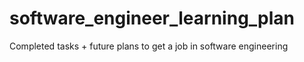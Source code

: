 # software_engineer_learning_plan
Completed tasks + future plans to get a job in software engineering
